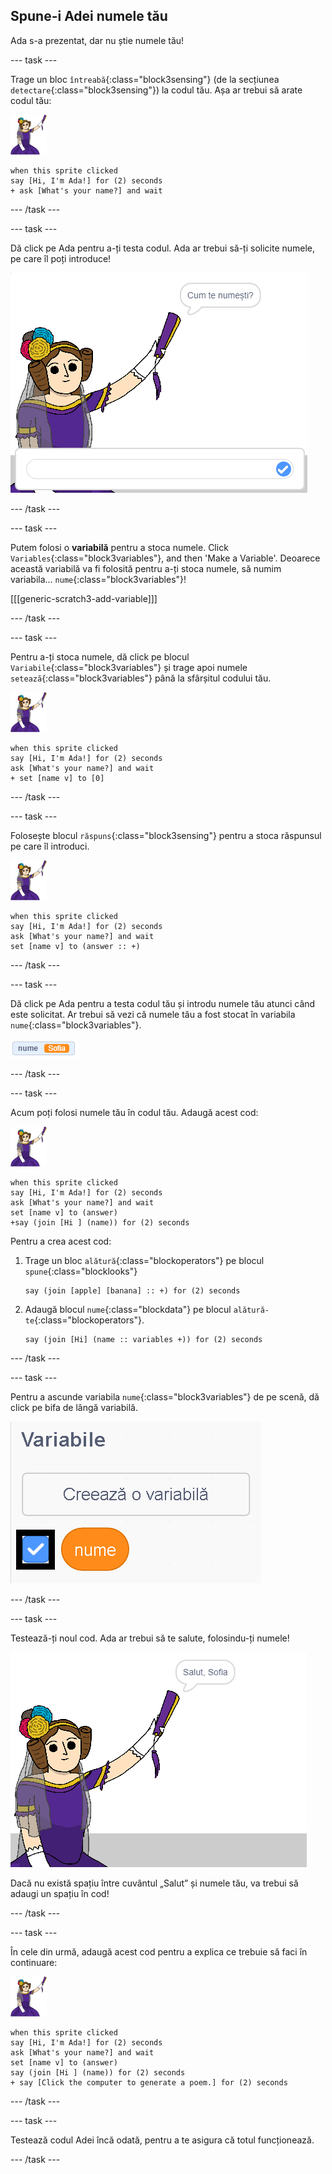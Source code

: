 ## Spune-i Adei numele tău

Ada s-a prezentat, dar nu știe numele tău!

\--- task \---

Trage un bloc `întreabă`{:class="block3sensing"} (de la secțiunea `detectare`{:class="block3sensing"}) la codul tău. Așa ar trebui să arate codul tău:

![personajul Ada](images/ada-sprite.png)

```blocks3
when this sprite clicked
say [Hi, I'm Ada!] for (2) seconds
+ ask [What's your name?] and wait
```

\--- /task \---

\--- task \---

Dă click pe Ada pentru a-ți testa codul. Ada ar trebui să-ți solicite numele, pe care îl poți introduce!

![personajul Ada care întreabă numele tău](images/poetry-input.png)

\--- /task \---

\--- task \---

Putem folosi o **variabilă** pentru a stoca numele. Click `Variables`{:class="block3variables"}, and then 'Make a Variable'. Deoarece această variabilă va fi folosită pentru a-ți stoca numele, să numim variabila... `nume`{:class="block3variables"}!

[[[generic-scratch3-add-variable]]]

\--- /task \---

\--- task \---

Pentru a-ți stoca numele, dă click pe blocul `Variabile`{:class="block3variables"} și trage apoi numele `setează`{:class="block3variables"} până la sfârșitul codului tău.

![personajul Ada](images/ada-sprite.png)

```blocks3
when this sprite clicked
say [Hi, I'm Ada!] for (2) seconds
ask [What's your name?] and wait
+ set [name v] to [0]
```

\--- /task \---

\--- task \---

Folosește blocul `răspuns`{:class="block3sensing"} pentru a stoca răspunsul pe care îl introduci.

![personajul Ada](images/ada-sprite.png)

```blocks3
when this sprite clicked
say [Hi, I'm Ada!] for (2) seconds
ask [What's your name?] and wait
set [name v] to (answer :: +)
```

\--- /task \---

\--- task \---

Dă click pe Ada pentru a testa codul tău și introdu numele tău atunci când este solicitat. Ar trebui să vezi că numele tău a fost stocat în variabila `nume`{:class="block3variables"}.

![captură de ecran](images/poetry-name-test.png)

\--- /task \---

\--- task \---

Acum poți folosi numele tău în codul tău. Adaugă acest cod:

![personajul Ada](images/ada-sprite.png)

```blocks3
when this sprite clicked
say [Hi, I'm Ada!] for (2) seconds
ask [What's your name?] and wait
set [name v] to (answer)
+say (join [Hi ] (name)) for (2) seconds 
```

Pentru a crea acest cod:

1. Trage un bloc `alătură`{:class="blockoperators"} pe blocul `spune`{:class="blocklooks"}
    
    ```blocks3
    say (join [apple] [banana] :: +) for (2) seconds
    ```

2. Adaugă blocul `nume`{:class="blockdata"} pe blocul `alătură-te`{:class="blockoperators"}.
    
    ```blocks3
    say (join [Hi] (name :: variables +)) for (2) seconds
    ```

\--- /task \---

\--- task \---

Pentru a ascunde variabila `nume`{:class="block3variables"} de pe scenă, dă click pe bifa de lângă variabilă.

![bifa de lângă numele variabilei](images/poetry-tick-annotated.png)

\--- /task \---

\--- task \---

Testează-ți noul cod. Ada ar trebui să te salute, folosindu-ți numele!

![captură de ecran](images/poetry-name-test2.png)

Dacă nu există spațiu între cuvântul „Salut” și numele tău, va trebui să adaugi un spațiu în cod!

\--- /task \---

\--- task \---

În cele din urmă, adaugă acest cod pentru a explica ce trebuie să faci în continuare:

![personajul Ada](images/ada-sprite.png)

```blocks3
when this sprite clicked
say [Hi, I'm Ada!] for (2) seconds
ask [What's your name?] and wait
set [name v] to (answer)
say (join [Hi ] (name)) for (2) seconds 
+ say [Click the computer to generate a poem.] for (2) seconds 
```

\--- /task \---

\--- task \---

Testează codul Adei încă odată, pentru a te asigura că totul funcționează.

\--- /task \---